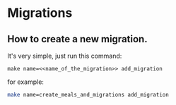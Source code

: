 # Migrations

## How to create a new migration.
It's very simple, just run this command:
```
make name=<<name_of_the_migration>> add_migration
```
for example:
```bash
make name=create_meals_and_migrations add_migration
``` 